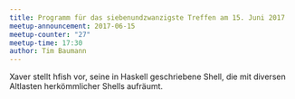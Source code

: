 ```yaml
---
title: Programm für das siebenundzwanzigste Treffen am 15. Juni 2017
meetup-announcement: 2017-06-15
meetup-counter: "27"
meetup-time: 17:30
author: Tim Baumann
---
```


Xaver stellt hfish vor, seine in Haskell geschriebene Shell, die mit diversen
Altlasten herkömmlicher Shells aufräumt.
